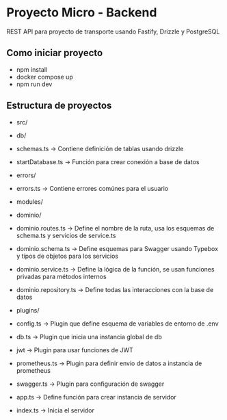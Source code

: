 # Proyecto Micro - Backend

REST API para proyecto de transporte usando Fastify, Drizzle y PostgreSQL


## Como iniciar proyecto
- npm install
- docker compose up
- npm run dev

## Estructura de proyectos
- src/
 - db/
  - schemas.ts -> Contiene definición de tablas usando drizzle
  - startDatabase.ts -> Función para crear conexión a base de datos

- errors/
 - errors.ts -> Contiene errores comúnes para el usuario

- modules/
 - dominio/
  - dominio.routes.ts -> Define el nombre de la ruta, usa los esquemas de schema.ts y servicios de service.ts
  - dominio.schema.ts -> Define esquemas para Swagger usando Typebox y tipos de objetos para los servicios 
  - dominio.service.ts -> Define la lógica de la función, se usan funciones privadas para métodos internos
  - dominio.repository.ts -> Define todas las interacciones con la base de datos

- plugins/
 - config.ts -> Plugin que define esquema de variables de entorno de .env
 - db.ts -> Plugin que inicia una instancia global de db
 - jwt -> Plugin para usar funciones de JWT
 - prometheus.ts -> Plugin para definir envío de datos a instancia de prometheus
 - swagger.ts -> Plugin para configuración de swagger

- app.ts -> Define función para crear instancia de servidor
- index.ts -> Inicia el servidor